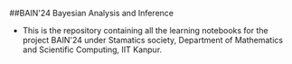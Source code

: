 ##BAIN'24 Bayesian Analysis and Inference
- This is the repository containing all the learning notebooks for the project BAIN'24 under Stamatics society, Department of Mathematics and Scientific Computing, IIT Kanpur.
